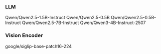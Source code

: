 
### LLM
Qwen/Qwen2.5-1.5B-Instruct
Qwen/Qwen2.5-0.5B
Qwen/Qwen2.5-0.5B-Instruct
Qwen/Qwen2.5-7B-Instruct
Qwen/Qwen3-4B-Instruct-2507

### Vision Encoder
google/siglip-base-patch16-224
